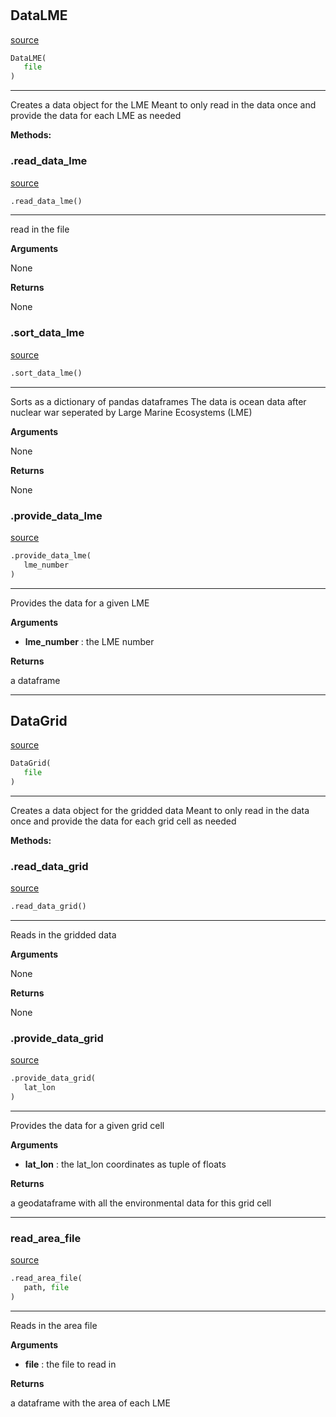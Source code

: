 #


## DataLME
[source](https://github.com/allfed/Seaweed-Growth-Model/blob/master/src/processing/read_files.py/#L9)
```python 
DataLME(
   file
)
```


---
Creates a data object for the LME
Meant to only read in the data once
and provide the data for each LME as needed


**Methods:**


### .read_data_lme
[source](https://github.com/allfed/Seaweed-Growth-Model/blob/master/src/processing/read_files.py/#L25)
```python
.read_data_lme()
```

---
read in the file

**Arguments**

None

**Returns**

None

### .sort_data_lme
[source](https://github.com/allfed/Seaweed-Growth-Model/blob/master/src/processing/read_files.py/#L35)
```python
.sort_data_lme()
```

---
Sorts as a dictionary of pandas dataframes
The data is ocean data after nuclear war seperated by
Large Marine Ecosystems (LME)

**Arguments**

None

**Returns**

None

### .provide_data_lme
[source](https://github.com/allfed/Seaweed-Growth-Model/blob/master/src/processing/read_files.py/#L68)
```python
.provide_data_lme(
   lme_number
)
```

---
Provides the data for a given LME

**Arguments**

* **lme_number**  : the LME number


**Returns**

a dataframe

----


## DataGrid
[source](https://github.com/allfed/Seaweed-Growth-Model/blob/master/src/processing/read_files.py/#L79)
```python 
DataGrid(
   file
)
```


---
Creates a data object for the gridded data
Meant to only read in the data once
and provide the data for each grid cell as needed


**Methods:**


### .read_data_grid
[source](https://github.com/allfed/Seaweed-Growth-Model/blob/master/src/processing/read_files.py/#L95)
```python
.read_data_grid()
```

---
Reads in the gridded data

**Arguments**

None

**Returns**

None

### .provide_data_grid
[source](https://github.com/allfed/Seaweed-Growth-Model/blob/master/src/processing/read_files.py/#L106)
```python
.provide_data_grid(
   lat_lon
)
```

---
Provides the data for a given grid cell

**Arguments**

* **lat_lon**  : the lat_lon coordinates as tuple of floats


**Returns**

a geodataframe with all the environmental data
for this grid cell

----


### read_area_file
[source](https://github.com/allfed/Seaweed-Growth-Model/blob/master/src/processing/read_files.py/#L118)
```python
.read_area_file(
   path, file
)
```

---
Reads in the area file

**Arguments**

* **file**  : the file to read in


**Returns**

a dataframe with the area of each LME
